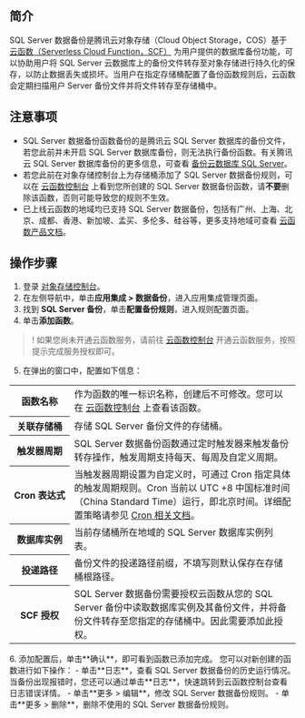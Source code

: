 ## 简介

SQL Server 数据备份是腾讯云对象存储（Cloud Object Storage，COS）基于 [云函数（Serverless Cloud Function，SCF）](https://cloud.tencent.com/document/product/583) 为用户提供的数据库备份功能，可以协助用户将 SQL Server 云数据库上的备份文件转存至对象存储进行持久化的保存，以防止数据丢失或损坏。当用户在指定存储桶配置了备份函数规则后，云函数会定期扫描用户 Server 备份文件并将文件转存至存储桶中。

## 注意事项

- SQL Server 数据备份函数备份的是腾讯云 SQL Server 数据库的备份文件，若您此前并未开启 SQL Server 数据库备份，则无法执行备份函数。有关腾讯云 SQL Server 数据库备份的更多信息，可查看 [备份云数据库 SQL Server](https://cloud.tencent.com/document/product/238/43296)。
- 若您此前在对象存储控制台上为存储桶添加了 SQL Server 数据备份规则，可以在 [云函数控制台](https://console.cloud.tencent.com/scf/list?rid=1&ns=default) 上看到您所创建的 SQL Server 数据备份函数，请**不要**删除该函数，否则可能导致您的规则不生效。
- 已上线云函数的地域均已支持 SQL Server 数据备份，包括有广州、上海、北京、成都、香港、新加坡、孟买、多伦多、硅谷等，更多支持地域可查看 [云函数产品文档](https://cloud.tencent.com/document/product/583)。

## 操作步骤

1. 登录 [对象存储控制台](https://console.cloud.tencent.com/cos5)。
2. 在左侧导航中，单击**应用集成 > 数据备份**，进入应用集成管理页面。
3. 找到 **SQL Server 备份**，单击**配置备份规则**，进入规则配置页面。
4. 单击**添加函数**。
>! 如果您尚未开通云函数服务，请前往 [云函数控制台](https://console.cloud.tencent.com/scf) 开通云函数服务，按照提示完成服务授权即可。
>
5. 在弹出的窗口中，配置如下信息：
<table>
   <tr>
      <th>函数名称</td>
      <td>作为函数的唯一标识名称，创建后不可修改。您可以在 <a href="https://console.cloud.tencent.com/scf/list?rid=1&ns=default">云函数控制台</a> 上查看该函数。</td>
   <tr>
     <th>关联存储桶</td>
      <td>存储 SQL Server 备份文件的存储桶。</td>
         </tr>
<th>触发器周期</td>
      <td>SQL Server 数据备份函数通过定时触发器来触发备份转存操作，触发周期支持每天、每周及自定义周期。</td>
   <tr>
      <th nowrap="nowrap">Cron 表达式</td>
      <td>当触发器周期设置为自定义时，可通过 Cron 指定具体的触发周期规则。Cron 当前以 UTC +8 中国标准时间（China Standard Time）运行，即北京时间。详细配置策略请参见 <a href="https://cloud.tencent.com/document/product/583/9708#cron-.E8.A1.A8.E8.BE.BE.E5.BC.8Ft">Cron 相关文档</a>。 </td>
   <tr>
   <th>数据库实例</td>
      <td>当前存储桶所在地域的 SQL Server 数据库实例列表。</td>
   <tr>
      <th>投递路径</td>
      <td>备份文件的投递路径前缀，不填写则默认保存在存储桶根路径。</td>
   <tr>
      <th>SCF 授权</td>
      <td>SQL Server 数据备份需要授权云函数从您的 SQL Server 备份中读取数据库实例及其备份文件，并将备份文件转存至您指定的存储桶中。因此需要添加此授权。</td>
         </tr>
</table>
6. 添加配置后，单击**确认**，即可看到函数已添加完成。
您可以对新创建的函数进行如下操作：
 - 单击**日志**，查看 SQL Server 数据备份的历史运行情况。当备份出现报错时，您还可以通过单击**日志**，快速跳转到云函数控制台查看日志错误详情。
 - 单击**更多 > 编辑**，修改 SQL Server 数据备份规则。
 - 单击**更多 > 删除**，删除不使用的 SQL Server 数据备份规则。
